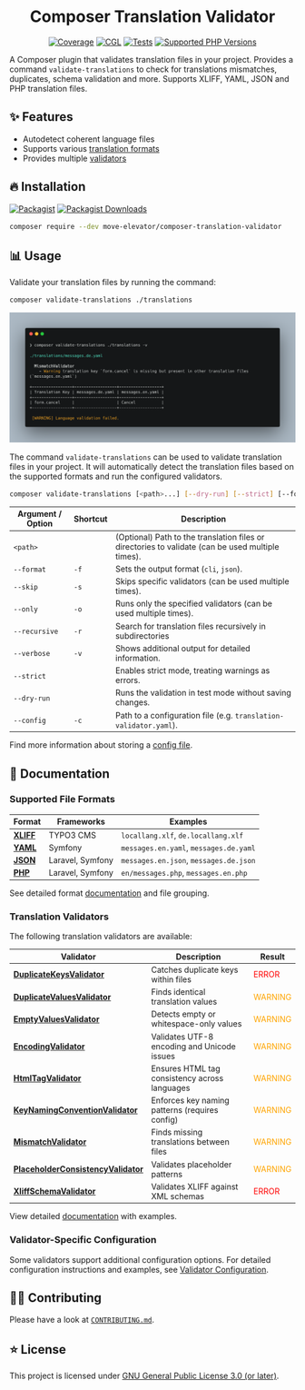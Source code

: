 <div align="center">

# Composer Translation Validator

[![Coverage](https://img.shields.io/coverallsCoverage/github/move-elevator/composer-translation-validator?logo=coveralls)](https://coveralls.io/github/move-elevator/composer-translation-validator)
[![CGL](https://img.shields.io/github/actions/workflow/status/move-elevator/composer-translation-validator/cgl.yml?label=cgl&logo=github)](https://github.com/move-elevator/composer-translation-validator/actions/workflows/cgl.yml)
[![Tests](https://img.shields.io/github/actions/workflow/status/move-elevator/composer-translation-validator/tests.yml?label=tests&logo=github)](https://github.com/move-elevator/composer-translation-validator/actions/workflows/tests.yml)
[![Supported PHP Versions](https://img.shields.io/packagist/dependency-v/move-elevator/composer-translation-validator/php?logo=php)](https://packagist.org/packages/move-elevator/composer-translation-validator)

</div>

A Composer plugin that validates translation files in your project.
Provides a command `validate-translations` to check for translations mismatches, duplicates, schema validation and more.
Supports XLIFF, YAML, JSON and PHP translation files.

## ✨ Features

* Autodetect coherent language files
* Supports various [translation formats](#supported-translation-file-formats)
* Provides multiple [validators](#translation-validators)

## 🔥 Installation

[![Packagist](https://img.shields.io/packagist/v/move-elevator/composer-translation-validator?label=version&logo=packagist)](https://packagist.org/packages/move-elevator/composer-translation-validator)
[![Packagist Downloads](https://img.shields.io/packagist/dt/move-elevator/composer-translation-validator?color=brightgreen)](https://packagist.org/packages/move-elevator/composer-translation-validator)


```bash
composer require --dev move-elevator/composer-translation-validator
```

## 📊 Usage

Validate your translation files by running the command:

```bash
composer validate-translations ./translations
```

![console.png](docs/console.png)

The command `validate-translations` can be used to validate translation files in your project. It will automatically detect the translation files based on the supported formats and run the configured validators.

```bash
composer validate-translations [<path>...] [--dry-run] [--strict] [--format|-f <cli|json>] [--skip|-s <VALIDATOR>...] [--only|-o <VALIDATOR>...] [--recursive|-r] [--verbose|-v] [--config|-c <CONFIG>]
```

| Argument / Option | Shortcut | Description                                                                                       |
|-------------------|----------|---------------------------------------------------------------------------------------------------|
| `<path>`          |          | (Optional) Path to the translation files or directories to validate (can be used multiple times). |
| `--format`        | `-f`     | Sets the output format (`cli`, `json`).                                                           |
| `--skip`          | `-s`     | Skips specific validators (can be used multiple times).                                           |
| `--only`          | `-o`     | Runs only the specified validators (can be used multiple times).                                  |
| `--recursive`     | `-r`     | Search for translation files recursively in subdirectories                                   |
| `--verbose`       | `-v`     | Shows additional output for detailed information.                                                 |
| `--strict`        |          | Enables strict mode, treating warnings as errors.                                                 |
| `--dry-run`       |          | Runs the validation in test mode without saving changes.                                          |
| `--config`        | `-c`     | Path to a configuration file (e.g. `translation-validator.yaml`).                                 |

Find more information about storing a [config file](docs/config-file.md).

## 📝 Documentation

### Supported File Formats

| Format | Frameworks | Examples |
|--------|------------|----------|
| **[XLIFF](docs/file-detector.md#xliff-xml-localization-interchange-file-format)** | TYPO3 CMS | `locallang.xlf`, `de.locallang.xlf` |
| **[YAML](docs/file-detector.md#yaml-yaml-aint-markup-language)** | Symfony | `messages.en.yaml`, `messages.de.yaml` |
| **[JSON](docs/file-detector.md#json-javascript-object-notation)** | Laravel, Symfony | `messages.en.json`, `messages.de.json` |
| **[PHP](docs/file-detector.md#php-arrays)** | Laravel, Symfony | `en/messages.php`, `messages.en.php` |

See detailed format [documentation](docs/file-detector.md) and file grouping.

### Translation Validators

The following translation validators are available:

| Validator | Description | Result |
|-----------|-------------|---------|
| **[DuplicateKeysValidator](docs/validators.md#duplicatekeysvalidator)** | Catches duplicate keys within files | <span style="color:red">ERROR</span> |
| **[DuplicateValuesValidator](docs/validators.md#duplicatevaluesvalidator)** | Finds identical translation values | <span style="color:orange">WARNING</span> |
| **[EmptyValuesValidator](docs/validators.md#emptyvaluesvalidator)** | Detects empty or whitespace-only values | <span style="color:orange">WARNING</span> |
| **[EncodingValidator](docs/validators.md#encodingvalidator)** | Validates UTF-8 encoding and Unicode issues | <span style="color:orange">WARNING</span> |
| **[HtmlTagValidator](docs/validators.md#htmltagvalidator)** | Ensures HTML tag consistency across languages | <span style="color:orange">WARNING</span> |
| **[KeyNamingConventionValidator](docs/validators.md#keynamingconventionvalidator)** | Enforces key naming patterns (requires config) | <span style="color:orange">WARNING</span> |
| **[MismatchValidator](docs/validators.md#mismatchvalidator)** | Finds missing translations between files | <span style="color:orange">WARNING</span> |
| **[PlaceholderConsistencyValidator](docs/validators.md#placeholderconsistencyvalidator)** | Validates placeholder patterns | <span style="color:orange">WARNING</span> |
| **[XliffSchemaValidator](docs/validators.md#xliffschemavalidator)** | Validates XLIFF against XML schemas | <span style="color:red">ERROR</span> |

View detailed [documentation](docs/validators.md) with examples.

### Validator-Specific Configuration

Some validators support additional configuration options. For detailed configuration instructions and examples, see [Validator Configuration](docs/validator-configuration.md).

## 🧑‍💻 Contributing

Please have a look at [`CONTRIBUTING.md`](CONTRIBUTING.md).

## ⭐ License

This project is licensed under [GNU General Public License 3.0 (or later)](LICENSE).
